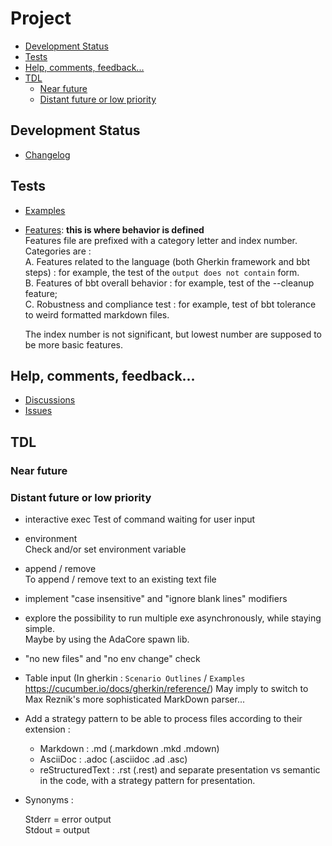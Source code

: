 Project  <!-- omit from toc -->
=======

- [Development Status](#development-status)
- [Tests](#tests)
- [Help, comments, feedback...](#help-comments-feedback)
- [TDL](#tdl)
  - [Near future](#near-future)
  - [Distant future or low priority](#distant-future-or-low-priority)

## Development Status
- [Changelog](changelog.md)

## Tests
- [Examples](tests/examples_results.md)
- [Features](tests/features_results.md): **this is where behavior is defined**  
  Features file are prefixed with a category letter and index number.
  Categories are :  
  A. Features related to the language (both Gherkin framework and bbt steps) : for example, the test of the `output does not contain` form.  
  B. Features of bbt overall behavior : for example, test of the --cleanup feature;  
  C. Robustness and compliance test : for example, test of bbt tolerance to weird formatted markdown files.
  
  The index number is not significant, but lowest number are supposed to be more basic features.  

## Help, comments, feedback...
- [Discussions](https://github.com/LionelDraghi/bbt/discussions)
- [Issues](https://github.com/LionelDraghi/bbt/issues)

## TDL

### Near future

### Distant future or low priority
- interactive exec
  Test of command waiting for user input

- environment  
  Check and/or set environment variable

- append / remove  
  To append / remove text to an existing text file

- implement "case insensitive" and "ignore blank lines" modifiers
  
- explore the possibility to run multiple exe asynchronously, while staying simple.  
  Maybe by using the AdaCore spawn lib.

- "no new files" and "no env change" check

- Table input (In gherkin : `Scenario Outlines` / `Examples` https://cucumber.io/docs/gherkin/reference/)
May imply to switch to Max Reznik's more sophisticated MarkDown parser...

- Add a strategy pattern to be able to process files according to their extension :

  - Markdown : .md (.markdown .mkd .mdown)
  - AsciiDoc : .adoc (.asciidoc .ad .asc)
  - reStructuredText : .rst (.rest) 
  and separate presentation vs semantic in the code, with a strategy pattern for presentation.

- Synonyms : 

  Stderr = error output  
  Stdout = output

